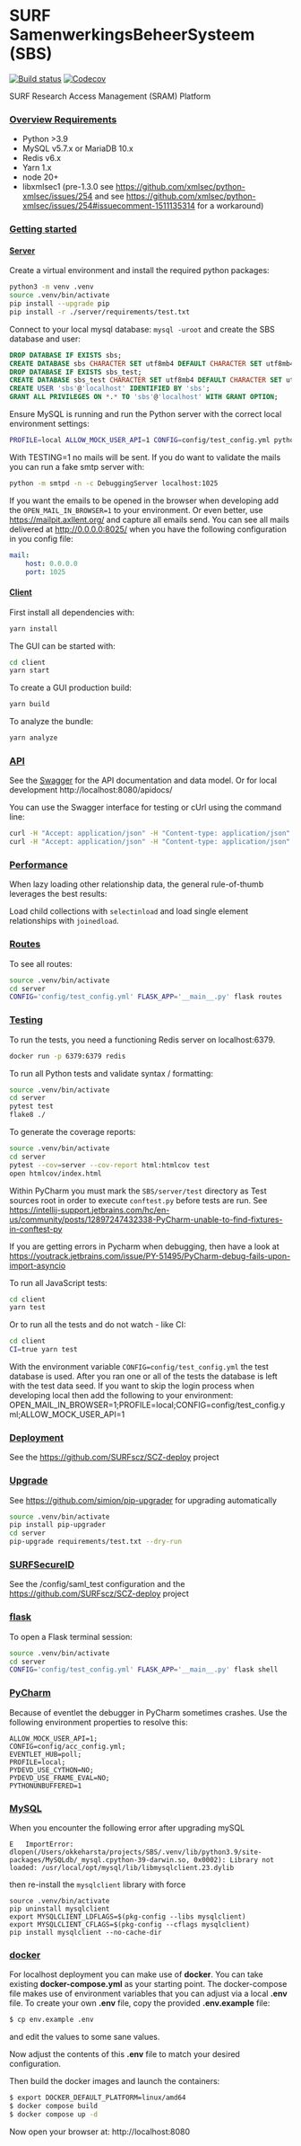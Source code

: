 # SURF SamenwerkingsBeheerSysteem (SBS)

[![Build status](https://github.com/SURFscz/SBS/actions/workflows/main.yml/badge.svg)](https://github.com/SURFscz/SBS/actions)
[![Codecov](https://codecov.io/gh/SURFscz/SBS/branch/main/graph/badge.svg)](https://codecov.io/gh/SURFscz/SBS)

SURF Research Access Management (SRAM) Platform

### [Overview Requirements](#system-requirements)

-   Python >3.9
-   MySQL v5.7.x or MariaDB 10.x
-   Redis v6.x
-   Yarn 1.x
-   node 20+
-   libxmlsec1 (pre-1.3.0 see https://github.com/xmlsec/python-xmlsec/issues/254 and see https://github.com/xmlsec/python-xmlsec/issues/254#issuecomment-1511135314 for a workaround)

### [Getting started](#getting-started)

#### [Server](#server)

Create a virtual environment and install the required python packages:

```bash
python3 -m venv .venv
source .venv/bin/activate
pip install --upgrade pip
pip install -r ./server/requirements/test.txt
```

Connect to your local mysql database: `mysql -uroot` and create the SBS database and user:

```sql
DROP DATABASE IF EXISTS sbs;
CREATE DATABASE sbs CHARACTER SET utf8mb4 DEFAULT CHARACTER SET utf8mb4;
DROP DATABASE IF EXISTS sbs_test;
CREATE DATABASE sbs_test CHARACTER SET utf8mb4 DEFAULT CHARACTER SET utf8mb4;
CREATE USER 'sbs'@'localhost' IDENTIFIED BY 'sbs';
GRANT ALL PRIVILEGES ON *.* TO 'sbs'@'localhost' WITH GRANT OPTION;
```

Ensure MySQL is running and run the Python server with the correct local environment settings:

```bash
PROFILE=local ALLOW_MOCK_USER_API=1 CONFIG=config/test_config.yml python -m server
```

With TESTING=1 no mails will be sent. If you do want to validate the mails you can run a fake smtp server with:

```bash
python -m smtpd -n -c DebuggingServer localhost:1025
```

If you want the emails to be opened in the browser when developing add the `OPEN_MAIL_IN_BROWSER=1` to your environment.
Or even better, use https://mailpit.axllent.org/ and capture all emails send. You can see all mails delivered at
http://0.0.0.0:8025/ when you have the following configuration in you config file:

```yaml
mail:
    host: 0.0.0.0
    port: 1025
```

#### [Client](#client)

First install all dependencies with:

```bash
yarn install
```

The GUI can be started with:

```bash
cd client
yarn start
```

To create a GUI production build:

```bash
yarn build
```

To analyze the bundle:

```bash
yarn analyze
```

### [API](#api)

See the [Swagger](https://test.sram.surf.nl/apidocs/) for the API documentation and data model.
Or for local development http://localhost:8080/apidocs/

You can use the Swagger interface for testing or cUrl using the command line:

```bash
curl -H "Accept: application/json" -H "Content-type: application/json" -H "Authorization: bearer {api_key}" "http://localhost:8080/api/organisations/v1" | jq .
curl -H "Accept: application/json" -H "Content-type: application/json" -H "Authorization: bearer {api_key}" "http://localhost:8080/api/collaborations/v1/{co_identifier}" | jq .
```

### [Performance](#performance)
When lazy loading other relationship data, the general rule-of-thumb leverages the best results:

Load child collections with `selectinload` and load single element relationships with `joinedload`.

### [Routes](#routes)

To see all routes:

```bash
source .venv/bin/activate
cd server
CONFIG='config/test_config.yml' FLASK_APP='__main__.py' flask routes
```

### [Testing](#testing)

To run the tests, you need a functioning Redis server on localhost:6379.
```bash
docker run -p 6379:6379 redis
```

To run all Python tests and validate syntax / formatting:

```bash
source .venv/bin/activate
cd server
pytest test
flake8 ./
```

To generate the coverage reports:

```bash
source .venv/bin/activate
cd server
pytest --cov=server --cov-report html:htmlcov test
open htmlcov/index.html
```

Within PyCharm you must mark the `SBS/server/test` directory as Test sources root in order to execute `conftest.py`
before tests are run. See https://intellij-support.jetbrains.com/hc/en-us/community/posts/12897247432338-PyCharm-unable-to-find-fixtures-in-conftest-py

If you are getting errors in Pycharm when debugging, then have a look at https://youtrack.jetbrains.com/issue/PY-51495/PyCharm-debug-fails-upon-import-asyncio

To run all JavaScript tests:

```bash
cd client
yarn test
```

Or to run all the tests and do not watch - like CI:

```bash
cd client
CI=true yarn test
```

With the environment variable `CONFIG=config/test_config.yml` the test database is used. After you ran one or all of the tests
the database is left with the test data seed. If you want to skip the login process when developing local then add the following to your
environment: OPEN_MAIL_IN_BROWSER=1;PROFILE=local;CONFIG=config/test_config.yml;ALLOW_MOCK_USER_API=1

### [Deployment](#deployment)

See the https://github.com/SURFscz/SCZ-deploy project

### [Upgrade](#upgrade)

See https://github.com/simion/pip-upgrader for upgrading automatically

```bash
source .venv/bin/activate
pip install pip-upgrader
cd server
pip-upgrade requirements/test.txt --dry-run
```

### [SURFSecureID](#surfsecureid)

See the /config/saml_test configuration and the https://github.com/SURFscz/SCZ-deploy project

### [flask](#flask)

To open a Flask terminal session:

```bash
source .venv/bin/activate
cd server
CONFIG='config/test_config.yml' FLASK_APP='__main__.py' flask shell
```

### [PyCharm](#pycharm)

Because of eventlet the debugger in PyCharm sometimes crashes. Use the following environment properties to resolve this:

```
ALLOW_MOCK_USER_API=1;
CONFIG=config/acc_config.yml;
EVENTLET_HUB=poll;
PROFILE=local;
PYDEVD_USE_CYTHON=NO;
PYDEVD_USE_FRAME_EVAL=NO;
PYTHONUNBUFFERED=1
```

### [MySQL](#mysql)

When you encounter the following error after upgrading mySQL

```
E   ImportError: dlopen(/Users/okkeharsta/projects/SBS/.venv/lib/python3.9/site-packages/MySQLdb/_mysql.cpython-39-darwin.so, 0x0002): Library not loaded: /usr/local/opt/mysql/lib/libmysqlclient.23.dylib
```

then re-install the `mysqlclient` library with force

```
source .venv/bin/activate
pip uninstall mysqlclient
export MYSQLCLIENT_LDFLAGS=$(pkg-config --libs mysqlclient)
export MYSQLCLIENT_CFLAGS=$(pkg-config --cflags mysqlclient)
pip install mysqlclient --no-cache-dir
```

### [docker](#docker)

For localhost deployment you can make use of **docker**. You can take existing **docker-compose.yml** as your starting point. The docker-compose file makes use of environment variables that you can adjust via a local **.env** file. To create your own **.env** file, copy the provided **.env.example** file:

```bash
$ cp env.example .env
```
and edit the values to some sane values.

Now adjust the contents of this **.env** file to match your desired configuration.

Then build the docker images and launch the containers:

```bash
$ export DOCKER_DEFAULT_PLATFORM=linux/amd64
$ docker compose build
$ docker compose up -d
```

Now open your browser at: http://localhost:8080
